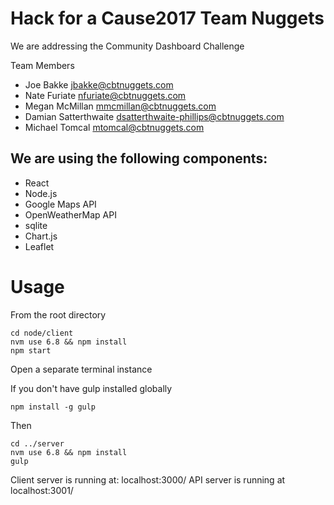 # Hack for a Cause2017 Team Nuggets
We are addressing the Community Dashboard Challenge

Team Members
* Joe Bakke jbakke@cbtnuggets.com
* Nate Furiate nfuriate@cbtnuggets.com
* Megan McMillan mmcmillan@cbtnuggets.com
* Damian Satterthwaite dsatterthwaite-phillips@cbtnuggets.com
* Michael Tomcal mtomcal@cbtnuggets.com

## We are using the following components:
* React
* Node.js
* Google Maps API
* OpenWeatherMap API
* sqlite
* Chart.js
* Leaflet


# Usage

From the root directory

```
cd node/client
nvm use 6.8 && npm install
npm start
```

Open a separate terminal instance

If you don't have gulp installed globally

```
npm install -g gulp
```

Then


```
cd ../server
nvm use 6.8 && npm install
gulp
```

Client server is running at: localhost:3000/
API server is running at localhost:3001/